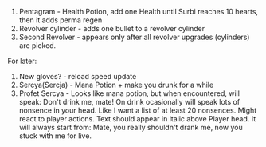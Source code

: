 1. Pentagram - Health Potion, add one Health until Surbi reaches 10 hearts, then it adds perma regen
2. Revolver cylinder - adds one bullet to a revolver cylinder
3. Second Revolver - appears only after all revolver upgrades (cylinders) are picked.

For later:
1. New gloves? - reload speed update
2. Sercya(Sercja) - Mana Potion + make you drunk for a while
3. Profet Sercya - Looks like mana potion, but when encountered, will speak: Don't drink me, mate! On drink ocasionally will speak lots of nonsence in your head. Like I want a list of at least 20 nonsences. Might react to player actions. Text should appear in italic above Player head.  It will always start from: Mate, you really shouldn't drank me, now you stuck with me for live.

